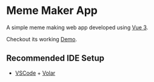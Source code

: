 # Meme Maker App

A simple meme making web app developed using [Vue 3](https://vuejs.org/).

Checkout its working [Demo](https://meme-maker-r.web.app/).

## Recommended IDE Setup

- [VSCode](https://code.visualstudio.com/) + [Volar](https://marketplace.visualstudio.com/items?itemName=johnsoncodehk.volar)
